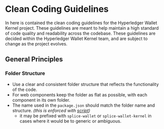 # Clean Coding Guidelines

In here is contained the clean coding guidelines for the Hyperledger Wallet Kernel project.
These guidelines are meant to help maintain a high standard of code quality and readability across the codebase.
These guidelines are decided within the Hyperledger Wallet Kernel team, and are subject to change as the project evolves.

## General Principles

### Folder Structure

- Use a clear and consistent folder structure that reflects the functionality of the code.
- For web components keep the folder as flat as possible, with each component in its own folder.
- The name used in the `package.json` should match the folder name and structure. _(this is enforced with [script](../scripts/check-package-json-name.sh))_
    - it may be prefixed with `splice-wallet` or `splice-wallet-kernel` in cases where it would be to generic or ambiguous.
